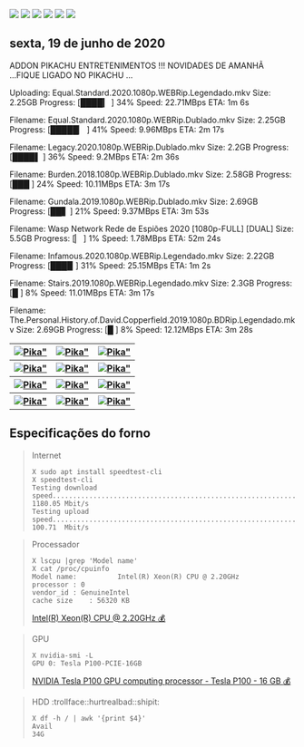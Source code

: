 <!--Copias não serão toleradas-->

 [![](https://tinyurl.com/ydcxhx7f)](http://bit.ly/repokachu) [![](https://tinyurl.com/ybaflaxt)](https://vkodi.net/repo/) [![](https://tinyurl.com/ybcutyjq)](http://bit.ly/zipikachu) [![](https://tinyurl.com/yckqgysp)](https://linktr.ee/addonpikachu) [![](https://tinyurl.com/ybja3588)](https://tinyurl.com/grupopikachu) [![](https://tinyurl.com/y83so6xr)](https://t.me/addonpikachu)  
 
## sexta, 19 de junho de 2020
 
 
ADDON PIKACHU ENTRETENIMENTOS !!! NOVIDADES DE AMANHÃ ...FIQUE LIGADO NO PIKACHU ...

Uploading: Equal.Standard.2020.1080p.WEBRip.Legendado.mkv
Size: 2.25GB
Progress: [████▎        ] 34%
Speed: 22.71MBps
ETA: 1m 6s

Filename: Equal.Standard.2020.1080p.WEBRip.Dublado.mkv
Size: 2.25GB
Progress: [█████▏       ] 41%
Speed: 9.96MBps
ETA: 2m 17s

Filename: Legacy.2020.1080p.WEBRip.Dublado.mkv
Size: 2.2GB
Progress: [████▌        ] 36%
Speed: 9.2MBps
ETA: 2m 36s

Filename: Burden.2018.1080p.WEBRip.Dublado.mkv
Size: 2.58GB
Progress: [███         ] 24%
Speed: 10.11MBps
ETA: 3m 17s

Filename: Gundala.2019.1080p.WEBRip.Dublado.mkv
Size: 2.69GB
Progress: [██▋          ] 21%
Speed: 9.37MBps
ETA: 3m 53s

Filename:  Wasp Network Rede de Espiões 2020 [1080p-FULL] [DUAL]
Size: 5.5GB
Progress: [▏            ] 1%
Speed: 1.78MBps
ETA: 52m 24s

Filename: Infamous.2020.1080p.WEBRip.Legendado.mkv
Size: 2.22GB
Progress: [███▉         ] 31%
Speed: 25.15MBps
ETA: 1m 2s

Filename: Stairs.2019.1080p.WEBRip.Legendado.mkv
Size: 2.3GB
Progress: [█           ] 8%
Speed: 11.01MBps
ETA: 3m 17s

Filename: The.Personal.History.of.David.Copperfield.2019.1080p.BDRip.Legendado.mkv
Size: 2.69GB
Progress: [█           ] 8%
Speed: 12.12MBps
ETA: 3m 28s


<table style="width:90%">
  <tr>
    <th><a href="https://bit.ly/novidadeseries">	<img src="https://tinyurl.com/y8pbauft" alt=Pika" ></a></th>
    <th><a href="https://bit.ly/pikachufull"> <img src="https://tinyurl.com/y9zk36eq" alt=Pika" >	</a></th>
    <th><a href="https://bit.ly/novidadeshows">	<img src="https://tinyurl.com/ybdjml82" alt=Pika" ></a></th>
  </tr>
  <tr>
    <th><a href="https://bit.ly/novidadeTV">	<img src="https://tinyurl.com/ydbcnj3f" alt=Pika" ></a></th>
    <th><a href="https://bit.ly/novidadeanimes">	<img src="https://tinyurl.com/y8tc5v56" alt=Pika" ></a></th>
    <th><a href="https://bit.ly/novidadelives">	<img src="https://tinyurl.com/y8ehpr7u" alt=Pika" ></a></th>
  </tr>
  <tr>
    <th><a href="https://bit.ly/novidadenovelas">	<img src="https://tinyurl.com/ybrg85o5" alt=Pika" ></a></th>
    <th><a href="https://bit.ly/novidadeinfantil">	<img src="https://tinyurl.com/y9pkjsed" alt=Pika" ></a></th>
    <th><a href="https://bit.ly/novidadedocs">	<img src="https://tinyurl.com/y9xs5l4t" alt=Pika" ></a></th>
  </tr>
   <tr>
    <th><a href="https://bit.ly/novidadesfilmes">	<img src="https://tinyurl.com/ydewsb4q" alt=Pika" ></a></th>
    <th><a href="https://bit.ly/pikachufull">	<img src="https://tinyurl.com/y72vpx8n" alt=Pika" ></a></th>
    <th><a href="https://bit.ly/novidaDesenhos">	<img src="https://tinyurl.com/y73n4mmf" alt=Pika" ></a></th>
  </tr>
</table>

## Especificações do forno
> Internet
> ```
> X sudo apt install speedtest-cli
> X speedtest-cli
> Testing download speed................................................................................Download: 1180.05 Mbit/s
> Testing upload speed..................................................................................Upload:   100.71  Mbit/s
>```

> Processador
> ```
> X lscpu |grep 'Model name'
> X cat /proc/cpuinfo
> Model name:          Intel(R) Xeon(R) CPU @ 2.20GHz
> processor	: 0
> vendor_id	: GenuineIntel
> cache size	: 56320 KB
> ```
> [Intel(R) Xeon(R) CPU @ 2.20GHz :moneybag:](https://tinyurl.com/y7mp2e5l)

> GPU
> ```
> X nvidia-smi -L
> GPU 0: Tesla P100-PCIE-16GB
> ```
> [NVIDIA Tesla P100 GPU computing processor - Tesla P100 - 16 GB :moneybag:](https://tinyurl.com/y8cjud2r)

> HDD :trollface::hurtrealbad::shipit:
> ```
> X df -h / | awk '{print $4}'
> Avail
> 34G
> ```

<!--Copias não serão toleradas-->
